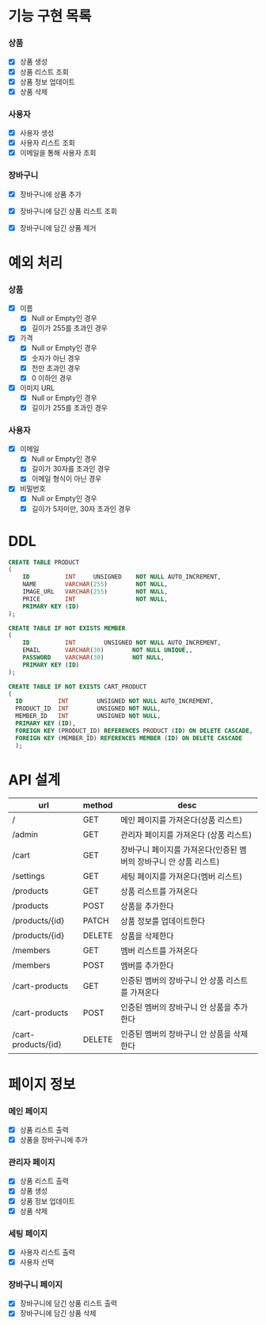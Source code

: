 # 기능 구현 목록

### 상품
  - [x] 상품 생성
  - [x] 상품 리스트 조회
  - [x] 상품 정보 업데이트
  - [x] 상품 삭제

### 사용자
  - [x] 사용자 생성
  - [x] 사용자 리스트 조회
  - [x] 이메일을 통해 사용자 조회

### 장바구니
  - [x] 장바구니에 상품 추가
  - [x] 장바구니에 담긴 상품 리스트 조회
  - [x] 장바구니에 담긴 상품 제거


# 예외 처리

### 상품
- [x] 이름
  - [x] Null or Empty인 경우
  - [x] 길이가 255를 초과인 경우
- [x] 가격
  - [x] Null or Empty인 경우
  - [x] 숫자가 아닌 경우
  - [x] 천만 초과인 경우
  - [x] 0 이하인 경우
- [x] 이미지 URL
  - [x] Null or Empty인 경우
  - [x] 길이가 255를 초과인 경우

### 사용자
- [x] 이메일
  - [x] Null or Empty인 경우
  - [x] 길이가 30자를 초과인 경우
  - [x] 이메일 형식이 아닌 경우
- [x] 비밀번호
  - [x] Null or Empty인 경우
  - [x] 길이가 5자미만, 30자 초과인 경우

# DDL
```sql
CREATE TABLE PRODUCT
(
    ID          INT     UNSIGNED    NOT NULL AUTO_INCREMENT,
    NAME        VARCHAR(255)        NOT NULL,
    IMAGE_URL   VARCHAR(255)        NOT NULL,
    PRICE       INT                 NOT NULL,
    PRIMARY KEY (ID)
);
```

```sql
CREATE TABLE IF NOT EXISTS MEMBER
(
    ID          INT        UNSIGNED NOT NULL AUTO_INCREMENT,
    EMAIL       VARCHAR(30)        NOT NULL UNIQUE,,
    PASSWORD    VARCHAR(30)        NOT NULL,
    PRIMARY KEY (ID)
);
```

```sql
CREATE TABLE IF NOT EXISTS CART_PRODUCT
(
  ID          INT        UNSIGNED NOT NULL AUTO_INCREMENT,
  PRODUCT_ID  INT        UNSIGNED NOT NULL,
  MEMBER_ID   INT        UNSIGNED NOT NULL,
  PRIMARY KEY (ID),
  FOREIGN KEY (PRODUCT_ID) REFERENCES PRODUCT (ID) ON DELETE CASCADE,
  FOREIGN KEY (MEMBER_ID) REFERENCES MEMBER (ID) ON DELETE CASCADE
  );
```

# API 설계



| url                 | method | desc                                  |
|---------------------|--------|---------------------------------------|
| /                   | GET    | 메인 페이지를 가져온다(상품 리스트)                  |
| /admin              | GET    | 관리자 페이지를 가져온다        (상품 리스트)         |
| /cart               | GET    | 장바구니 페이지를 가져온다(인증된 멤버의 장바구니 안 상품 리스트) |
| /settings           | GET    | 세팅 페이지를 가져온다(멤버 리스트)                  |
| /products           | GET    | 상품 리스트를 가져온다                          |
| /products           | POST   | 상품을 추가한다                              |
| /products/{id}      | PATCH  | 상품 정보를 업데이트한다                         |
| /products/{id}      | DELETE | 상품을 삭제한다                              |
| /members            | GET    | 멤버 리스트를 가져온다                          |
| /members            | POST   | 멤버를 추가한다                              |
| /cart-products      | GET    | 인증된 멤버의 장바구니 안 상품 리스트를 가져온다           |
| /cart-products      | POST   | 인증된 멤버의 장바구니 안 상품을 추가한다               |
| /cart-products/{id} | DELETE | 인증된 멤버의 장바구니 안 상품을 삭제한다               |



# 페이지 정보

### 메인 페이지
- [x] 상품 리스트 출력
- [x] 상품을 장바구니에 추가

### 관리자 페이지
- [x] 상품 리스트 출력
- [x] 상품 생성
- [x] 상품 정보 업데이트
- [x] 상품 삭제

### 세팅 페이지
- [x] 사용자 리스트 출력
- [x] 사용자 선택

### 장바구니 페이지
- [x] 장바구니에 담긴 상품 리스트 출력
- [x] 장바구니에 담긴 상품 삭제